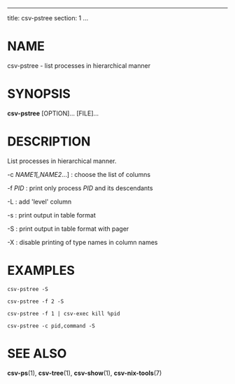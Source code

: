<!--
SPDX-License-Identifier: BSD-3-Clause
Copyright 2021-2023, Marcin Ślusarz <marcin.slusarz@gmail.com>
-->

---
title: csv-pstree
section: 1
...

# NAME #

csv-pstree - list processes in hierarchical manner

# SYNOPSIS #

**csv-pstree** [OPTION]... [FILE]...

# DESCRIPTION #

List processes in hierarchical manner.

-c *NAME1*[,*NAME2*...]
:   choose the list of columns

-f *PID*
:   print only process *PID* and its descendants

-L
:   add 'level' column

-s
:   print output in table format

-S
:   print output in table format with pager

-X
:   disable printing of type names in column names

# EXAMPLES #

`csv-pstree -S`

`csv-pstree -f 2 -S`

`csv-pstree -f 1 | csv-exec kill %pid`

`csv-pstree -c pid,command -S`

# SEE ALSO #

**csv-ps**(1), **csv-tree**(1), **csv-show**(1), **csv-nix-tools**(7)
